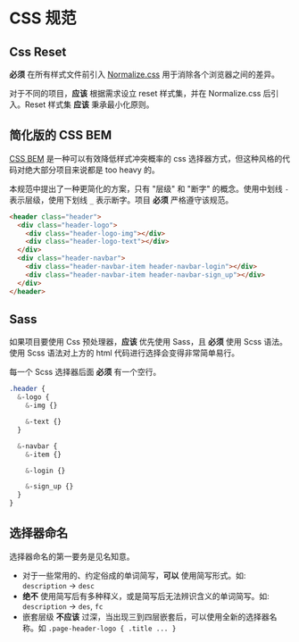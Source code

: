 # CSS 规范

## Css Reset

**必须** 在所有样式文件前引入 [Normalize.css](https://necolas.github.io/normalize.css/) 用于消除各个浏览器之间的差异。

对于不同的项目，**应该** 根据需求设立 reset 样式集，并在 Normalize.css 后引入。Reset 样式集 **应该** 秉承最小化原则。

## 简化版的 CSS BEM

[CSS BEM](http://getbem.com/introduction/) 是一种可以有效降低样式冲突概率的 css 选择器方式，但这种风格的代码对绝大部分项目来说都是 too heavy 的。

本规范中提出了一种更简化的方案，只有 "层级" 和 "断字" 的概念。使用中划线 `-` 表示层级，使用下划线 `_` 表示断字。项目 **必须** 严格遵守该规范。

``` html
<header class="header">
  <div class="header-logo">
    <div class="header-logo-img"></div>
    <div class="header-logo-text"></div>
  </div>
  <div class="header-navbar">
    <div class="header-navbar-item header-navbar-login"></div>
    <div class="header-navbar-item header-navbar-sign_up"></div>
  </div>
</header>
```

## Sass

如果项目要使用 Css 预处理器，**应该** 优先使用 Sass，且 **必须** 使用 Scss 语法。使用 Scss 语法对上方的 html 代码进行选择会变得非常简单易行。

每一个 Scss 选择器后面 **必须** 有一个空行。

``` scss
.header {
  &-logo {
    &-img {}

    &-text {}
  }

  &-navbar {
    &-item {}

    &-login {}

    &-sign_up {}
  }
}
```

## 选择器命名

选择器命名的第一要务是见名知意。

* 对于一些常用的、约定俗成的单词简写，**可以** 使用简写形式。如: `description` -> `desc`
* **绝不** 使用简写后有多种释义，或是简写后无法辨识含义的单词简写。如: `description` -> `des`, `fc`
* 嵌套层级 **不应该** 过深，当出现三到四层嵌套后，可以使用全新的选择器名称。如 `.page-header-logo { .title ... }`
